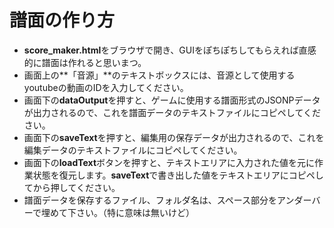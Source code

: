 # 譜面の作り方

* **score_maker.html**をブラウザで開き、GUIをぽちぽちしてもらえれば直感的に譜面は作れると思いまつ。
* 画面上の**「音源」**のテキストボックスには、音源として使用するyoutubeの動画のIDを入力してください。
* 画面下の**dataOutput**を押すと、ゲームに使用する譜面形式のJSONPデータが出力されるので、これを譜面データのテキストファイルにコピペしてください。
* 画面下の**saveText**を押すと、編集用の保存データが出力されるので、これを編集データのテキストファイルにコピペしてください。
* 画面下の**loadText**ボタンを押すと、テキストエリアに入力された値を元に作業状態を復元します。**saveText**で書き出した値をテキストエリアにコピペしてから押してください。
* 譜面データを保存するファイル、フォルダ名は、スペース部分をアンダーバーで埋めて下さい。（特に意味は無いけど）
